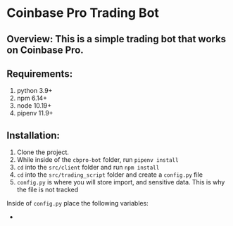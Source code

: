 # Coinbase Pro Trading Bot

## Overview: This is a simple trading bot that works on Coinbase Pro.

## Requirements:

1. python 3.9+
2. npm 6.14+
3. node 10.19+
4. pipenv 11.9+

## Installation:

1. Clone the project.
2. While inside of the `cbpro-bot` folder, run `pipenv install`
3. `cd` into the `src/client` folder and run `npm install`
4. `cd` into the `src/trading_script` folder and create a `config.py` file
5. `config.py` is where you will store import, and sensitive data. This is why the file is not tracked

Inside of `config.py` place the following variables:

* 

